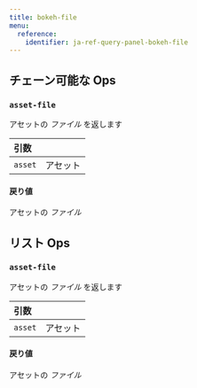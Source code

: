 ```yaml
---
title: bokeh-file
menu:
  reference:
    identifier: ja-ref-query-panel-bokeh-file
---
```


## チェーン可能な Ops
<h3 id="asset-file"><code>asset-file</code></h3>

アセットの _ファイル_ を返します

| 引数 |  |
| :--- | :--- |
| `asset` | アセット |

#### 戻り値
アセットの _ファイル_


## リスト Ops
<h3 id="asset-file"><code>asset-file</code></h3>

アセットの _ファイル_ を返します

| 引数 |  |
| :--- | :--- |
| `asset` | アセット |

#### 戻り値
アセットの _ファイル_